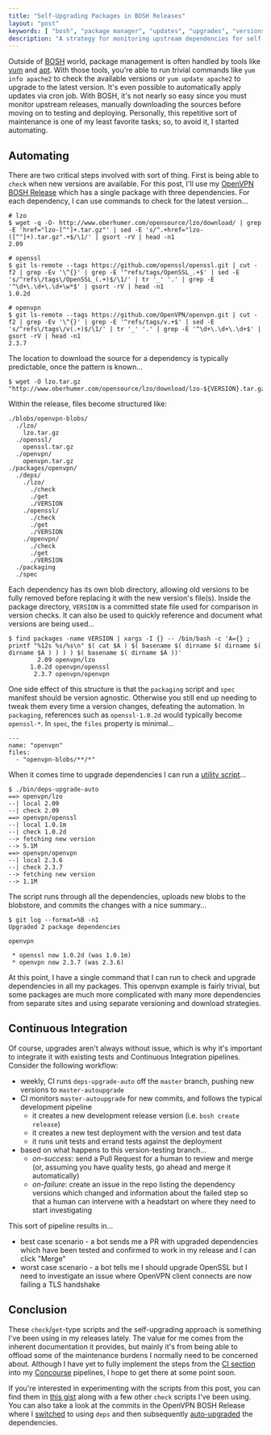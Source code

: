 ```yaml
---
title: "Self-Upgrading Packages in BOSH Releases"
layout: "post"
keywords: [ "bosh", "package manager", "updates", "upgrades", "versions" ]
description: "A strategy for monitoring upstream dependencies for self-sustaining packages."
---
```


Outside of [BOSH][1] world, package management is often handled by tools like [yum][2] and [apt][3]. With those tools, you're able to run trivial commands like `yum info apache2` to check the available versions or `yum update apache2` to upgrade to the latest version. It's even possible to automatically apply updates via cron job. With BOSH, it's not nearly so easy since you must monitor upstream releases, manually downloading the sources before moving on to testing and deploying. Personally, this repetitive sort of maintenance is one of my least favorite tasks; so, to avoid it, I started automating.


## Automating

There are two critical steps involved with sort of thing. First is being able to `check` when new versions are available. For this post, I'll use my [OpenVPN BOSH Release][9] which has a single package with three dependencies. For each dependency, I can use commands to check for the latest version...

    # lzo
    $ wget -q -O- http://www.oberhumer.com/opensource/lzo/download/ | grep -E 'href="lzo-[^"]+.tar.gz"' | sed -E 's/^.+href="lzo-([^"]+).tar.gz".+$/\1/' | gsort -rV | head -n1
    2.09
    
    # openssl
    $ git ls-remote --tags https://github.com/openssl/openssl.git | cut -f2 | grep -Ev '\^{}' | grep -E '^refs/tags/OpenSSL_.+$' | sed -E 's/^refs\/tags\/OpenSSL_(.+)$/\1/' | tr '_' '.' | grep -E '^\d+\.\d+\.\d+\w*$' | gsort -rV | head -n1
    1.0.2d
    
    # openvpn
    $ git ls-remote --tags https://github.com/OpenVPN/openvpn.git | cut -f2 | grep -Ev '\^{}' | grep -E '^refs/tags/v.+$' | sed -E 's/^refs\/tags\/v(.+)$/\1/' | tr '_' '.' | grep -E '^\d+\.\d+\.\d+$' | gsort -rV | head -n1
    2.3.7

The location to download the source for a dependency is typically predictable, once the pattern is known...

    $ wget -O lzo.tar.gz "http://www.oberhumer.com/opensource/lzo/download/lzo-${VERSION}.tar.gz"

Within the release, files become structured like:

    ./blobs/openvpn-blobs/
      ./lzo/
        lzo.tar.gz
      ./openssl/
        openssl.tar.gz
      ./openvpn/
        openvpn.tar.gz
    ./packages/openvpn/
      ./deps/
        ./lzo/
          ./check
          ./get
          ./VERSION
        ./openssl/
          ./check
          ./get
          ./VERSION
        ./openvpn/
          ./check
          ./get
          ./VERSION
      ./packaging
      ./spec

Each dependency has its own blob directory, allowing old versions to be fully removed before replacing it with the new version's file(s). Inside the package directory, `VERSION` is a committed state file used for comparison in version checks. It can also be used to quickly reference and document what versions are being used...

    $ find packages -name VERSION | xargs -I {} -- /bin/bash -c 'A={} ; printf "%12s %s/%s\n" $( cat $A ) $( basename $( dirname $( dirname $( dirname $A ) ) ) ) $( basename $( dirname $A ))'
            2.09 openvpn/lzo
          1.0.2d openvpn/openssl
           2.3.7 openvpn/openvpn

One side effect of this structure is that the `packaging` script and `spec` manifest should be version agnostic. Otherwise you still end up needing to tweak them every time a version changes, defeating the automation. In `packaging`, references such as `openssl-1.0.2d` would typically become `openssl-*`. In `spec`, the `files` property is minimal...

    ---
    name: "openvpn"
    files:
      - "openvpn-blobs/**/*"

When it comes time to upgrade dependencies I can run a [utility script][5]...

    $ ./bin/deps-upgrade-auto
    ==> openvpn/lzo
    --| local 2.09
    --| check 2.09
    ==> openvpn/openssl
    --| local 1.0.1m
    --| check 1.0.2d
    --> fetching new version
    --> 5.1M
    ==> openvpn/openvpn
    --| local 2.3.6
    --| check 2.3.7
    --> fetching new version
    --> 1.1M

The script runs through all the dependencies, uploads new blobs to the blobstore, and commits the changes with a nice summary...

    $ git log --format=%B -n1
    Upgraded 2 package dependencies

    openvpn

     * openssl now 1.0.2d (was 1.0.1m)
     * openvpn now 2.3.7 (was 2.3.6)

At this point, I have a single command that I can run to check and upgrade dependencies in all my packages. This openvpn example is fairly trivial, but some packages are much more complicated with many more dependencies from separate sites and using separate versioning and download strategies.


## Continuous Integration

Of course, upgrades aren't always without issue, which is why it's important to integrate it with existing tests and Continuous Integration pipelines. Consider the following workflow:

 * weekly, CI runs `deps-upgrade-auto` off the `master` branch, pushing new versions to `master-autoupgrade`
 * CI monitors `master-autoupgrade` for new commits, and follows the typical development pipeline
    * it creates a new development release version (i.e. `bosh create release`)
    * it creates a new test deployment with the version and test data
    * it runs unit tests and errand tests against the deployment
 * based on what happens to this version-testing branch...
    * *on-success*: send a Pull Request for a human to review and merge (or, assuming you have quality tests, go ahead and merge it automatically)
    * *on-failure*: create an issue in the repo listing the dependency versions which changed and information about the failed step so that a human can intervene with a headstart on where they need to start investigating

This sort of pipeline results in...

 * best case scenario - a bot sends me a PR with upgraded dependencies which have been tested and confirmed to work in my release and I can click "Merge"
 * worst case scenario - a bot tells me I should upgrade OpenSSL but I need to investigate an issue where OpenVPN client connects are now failing a TLS handshake


## Conclusion

These `check`/`get`-type scripts and the self-upgrading approach is something I've been using in my releases lately. The value for me comes from the inherent documentation it provides, but mainly it's from being able to offload some of the maintenance burdens I normally need to be concerned about. Although I have yet to fully implement the steps from the [CI section](#continuous-integration) into my [Concourse][8] pipelines, I hope to get there at some point soon.

If you're interested in experimenting with the scripts from this post, you can find them in [this gist][7] along with a few other `check` scripts I've been using. You can also take a look at the commits in the OpenVPN BOSH Release where I [switched][10] to using `deps` and then subsequently [auto-upgraded][11] the dependencies.


 [1]: https://bosh.io/
 [2]: https://en.wikipedia.org/wiki/Yellowdog_Updater,_Modified
 [3]: https://wiki.debian.org/Apt
 [4]: https://openvpn.net/
 [5]: https://gist.github.com/dpb587/e2d955f00378c1b78ea2#file-bin-deps-upgrade-auto-sh
 [6]: http://php.net/
 [7]: https://gist.github.com/dpb587/e2d955f00378c1b78ea2
 [8]: http://concourse.ci/
 [9]: https://github.com/dpb587/openvpn-boshrelease
 [10]: https://github.com/dpb587/openvpn-boshrelease/commit/26f115dfd5d80444fee543e17edf198e7d15b485
 [11]: https://github.com/dpb587/openvpn-boshrelease/commit/ac833f99cb361b0cb7fb39d70b70a0403ba87af8
